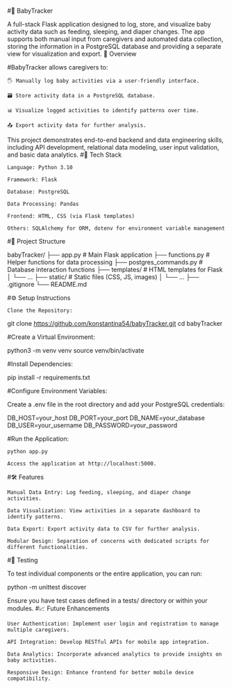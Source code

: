 #👶 BabyTracker

A full-stack Flask application designed to log, store, and visualize baby activity data such as feeding, sleeping, and diaper changes. The app supports both manual input from caregivers and automated data collection, storing the information in a PostgreSQL database and providing a separate view for visualization and export.
📖 Overview

#BabyTracker allows caregivers to:

    🖐️ Manually log baby activities via a user-friendly interface.

    🗃️ Store activity data in a PostgreSQL database.

    📊 Visualize logged activities to identify patterns over time.

    📤 Export activity data for further analysis.

This project demonstrates end-to-end backend and data engineering skills, including API development, relational data modeling, user input validation, and basic data analytics.
#🧰 Tech Stack

    Language: Python 3.10

    Framework: Flask

    Database: PostgreSQL

    Data Processing: Pandas

    Frontend: HTML, CSS (via Flask templates)

    Others: SQLAlchemy for ORM, dotenv for environment variable management

#📂 Project Structure

babyTracker/
├── app.py                 # Main Flask application
├── functions.py           # Helper functions for data processing
├── postgres_commands.py   # Database interaction functions
├── templates/             # HTML templates for Flask
│   └── ...
├── static/                # Static files (CSS, JS, images)
│   └── ...
├── .gitignore
└── README.md

#⚙️ Setup Instructions

    Clone the Repository:

git clone https://github.com/konstantina54/babyTracker.git
cd babyTracker

#Create a Virtual Environment:

python3 -m venv venv
source venv/bin/activate

#Install Dependencies:

pip install -r requirements.txt

#Configure Environment Variables:

Create a .env file in the root directory and add your PostgreSQL credentials:

DB_HOST=your_host
DB_PORT=your_port
DB_NAME=your_database
DB_USER=your_username
DB_PASSWORD=your_password

#Run the Application:

    python app.py

    Access the application at http://localhost:5000.

#🛠️ Features

    Manual Data Entry: Log feeding, sleeping, and diaper change activities.

    Data Visualization: View activities in a separate dashboard to identify patterns.

    Data Export: Export activity data to CSV for further analysis.

    Modular Design: Separation of concerns with dedicated scripts for different functionalities.

#🧪 Testing

To test individual components or the entire application, you can run:

python -m unittest discover

Ensure you have test cases defined in a tests/ directory or within your modules.
#📈 Future Enhancements

    User Authentication: Implement user login and registration to manage multiple caregivers.

    API Integration: Develop RESTful APIs for mobile app integration.

    Data Analytics: Incorporate advanced analytics to provide insights on baby activities.

    Responsive Design: Enhance frontend for better mobile device compatibility.


